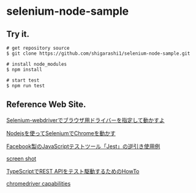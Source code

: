 # selenium-node-sample

## Try it.
```
# get repository source
$ git clone https://github.com/shigarashi1/selenium-node-sample.git

# install node_modules
$ npm install

# start test
$ npm run test
```

## Reference Web Site.

[Selenium-webdriverでブラウザ用ドライバーを指定して動かすよ](https://qiita.com/clustfe/items/937bd3a5ab988c8ea908)

[Nodejsを使ってSeleniumでChromeを動かす](https://qiita.com/tonio0720/items/70c13ad304154d95e4bc
)

[Facebook製のJavaScriptテストツール「Jest」の逆引き使用例](https://qiita.com/chimame/items/e97883fd46b67529d59f)

[screen shot](https://stackoverflow.com/questions/22938045/selenium-webdriver-node-js-take-screenshot-and-save-test-results)

[TypeScriptでREST APIをテスト駆動するためのHowTo](https://qiita.com/kotauchisunsun/items/6361b8f53540404a4a20)

[chromedriver capabilities](https://peter.sh/experiments/chromium-command-line-switches/)